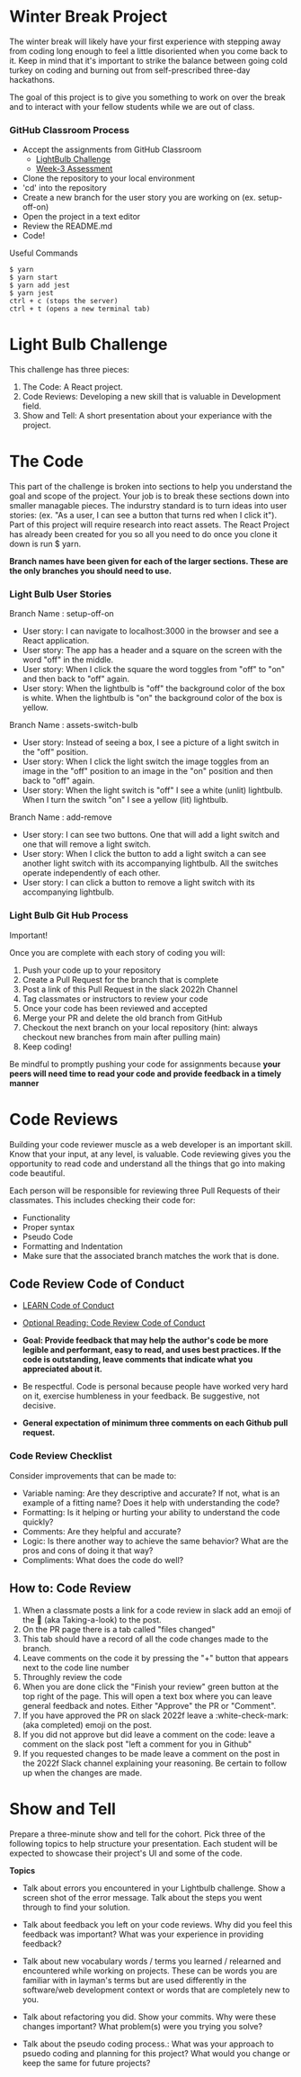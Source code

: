 # Winter Break Project

The winter break will likely have your first experience with stepping away from coding long enough to feel a little disoriented when you come back to it. Keep in mind that it's important to strike the balance between going cold turkey on coding and burning out from self-prescribed three-day hackathons.

The goal of this project is to give you something to work on over the break and to interact with your fellow students while we are out of class.

### GitHub Classroom Process

- Accept the assignments from GitHub Classroom
    - [LightBulb Challenge](https://classroom.github.com/a/DlPDdDQ5)
    - [Week-3 Assessment](https://classroom.github.com/a/PkF9ycNP)
- Clone the repository to your local environment
- 'cd' into the repository
- Create a new branch for the user story you are working on (ex. setup-off-on)
- Open the project in a text editor
- Review the README.md
- Code!

Useful Commands
```
$ yarn
$ yarn start
$ yarn add jest
$ yarn jest
ctrl + c (stops the server)
ctrl + t (opens a new terminal tab)
```

# Light Bulb Challenge
This challenge has three pieces: 
1. The Code: A React project.
2. Code Reviews: Developing a new skill that is valuable in Development field.
3. Show and Tell: A short presentation about your experiance with the project. 

# The Code 
This part of the challenge is broken into sections to help you understand the goal and scope of the project. Your job is to break these sections down into smaller managable pieces. The indurstry standard is to turn ideas into user stories: (ex. "As a user, I can see a button that turns red when I click it"). Part of this project will require research into react assets. The React Project has already been created for you so all you need to do once you clone it down is run $ yarn.

**Branch names have been given for each of the larger sections. These are the only branches you should need to use.**

### Light Bulb User Stories
    
Branch Name : setup-off-on

- User story: I can navigate to localhost:3000 in the browser and see a React application.
- User story: The app has a header and a square on the screen with the word "off" in the middle.
- User story: When I click the square the word toggles from "off" to "on" and then back to "off" again.
- User story: When the lightbulb is "off" the background color of the box is white. When the lightbulb is "on" the background color of the box is yellow.

Branch Name : assets-switch-bulb

- User story: Instead of seeing a box, I see a picture of a light switch in the "off" position.
- User story: When I click the light switch the image toggles from an image in the "off" position to an image in the "on" position and then back to "off" again.
- User story: When the light switch is "off" I see a white (unlit) lightbulb. When I turn the switch "on" I see a yellow (lit) lightbulb.

Branch Name : add-remove

- User story: I can see two buttons. One that will add a light switch and one that will remove a light switch.
- User story: When I click the button to add a light switch a can see another light switch with its accompanying lightbulb. All the switches operate independently of each other.
- User story: I can click a button to remove a light switch with its accompanying lightbulb.

### Light Bulb Git Hub Process 
Important! 

Once you are complete with each story of coding you will:
1. Push your code up to your repository
2. Create a Pull Request for the branch that is complete
3. Post a link of this Pull Request in the slack 2022h Channel
4. Tag classmates or instructors to review your code 
5. Once your code has been reviewed and accepted 
6. Merge your PR and delete the old branch from GitHub
7. Checkout the next branch on your local repository (hint: always checkout new branches from main after pulling main)
8. Keep coding!

Be mindful to promptly pushing your code for assignments because **your peers will need time to read your code and provide feedback in a timely manner**



# Code Reviews
Building your code reviewer muscle as a web developer is an important skill. Know that your input, at any level, is valuable. Code reviewing gives you the opportunity to read code and understand all the things that go into making code beautiful.

Each person will be responsible for reviewing three Pull Requests of their classmates. This includes checking their code for: 
- Functionality
- Proper syntax
- Pseudo Code
- Formatting and Indentation
- Make sure that the associated branch matches the work that is done.


## Code Review Code of Conduct
- [LEARN Code of Conduct](https://www.learnacademy.org/code-of-conduct/)
- [Optional Reading: Code Review Code of Conduct](https://medium.com/front-end-weekly/code-reviews-code-of-conduct-6c78a026ed35)
  
- **Goal: Provide feedback that may help the author's code be more legible and performant, easy to read, and uses best practices. If the code is outstanding, leave comments that indicate what you appreciated about it.**
  
- Be respectful. Code is personal because people have worked very hard on it, exercise humbleness in your feedback. Be suggestive, not decisive.
  
- **General expectation of minimum three comments on each Github pull request.**

### Code Review Checklist
Consider improvements that can be made to: 
- Variable naming: Are they descriptive and accurate? If not, what is an example of a fitting name? Does it help with understanding the code?
- Formatting: Is it helping or hurting your ability to understand the code quickly?
- Comments: Are they helpful and accurate? 
- Logic: Is there another way to achieve the same behavior? What are the pros and cons of doing it that way?
- Compliments: What does the code do well?


## How to: Code Review
1. When a classmate posts a link for a code review in slack add an emoji of the :eyes: (aka Taking-a-look) to the post. 
2. On the PR page there is a tab called "files changed" 
3. This tab should have a record of all the code changes made to the branch.
4. Leave comments on the code it by pressing the "+" button that appears next to the code line number
5. Throughly review the code
6. When you are done click the "Finish your review" green button at the top right of the page. This will open a text box where you can leave general feedback and notes. Either "Approve" the PR or "Comment".
7. If you have approved the PR on slack 2022f leave a :white-check-mark: (aka completed) emoji on the post. 
8. If you did not approve but did leave a comment on the code: leave a comment on the slack post "left a comment for you in Github" 
9. If you requested changes to be made leave a comment on the post in the 2022f Slack channel explaining your reasoning. Be certain to follow up when the changes are made.


# Show and Tell
Prepare a three-minute show and tell for the cohort. Pick three of the following topics to help structure your presentation. Each student will be expected to showcase their project's UI and some of the code. 

**Topics**

- Talk about errors you encountered in your Lightbulb challenge. Show a screen shot of the error message. Talk about the steps you went through to find your solution.

- Talk about feedback you left on your code reviews. Why did you feel this feedback was important? What was your experience in providing feedback? 

- Talk about new vocabulary words / terms you learned / relearned and encountered while working on projects. These can be words you are familiar with in layman's terms but are used differently in the software/web development context or words that are completely new to you. 


- Talk about refactoring you did. Show your commits. Why were these changes important? What problem(s) were you trying you solve? 


- Talk about the pseudo coding process.: What was your approach to psuedo coding and planning for this project? What would you change or keep the same for future projects? 

